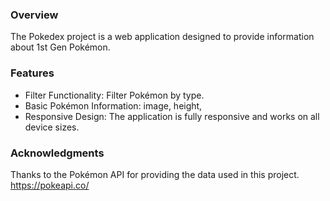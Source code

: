 ### Overview
The Pokedex project is a web application designed to provide information about 1st Gen Pokémon.

### Features
+ Filter Functionality: Filter Pokémon by type.
+ Basic Pokémon Information: image, height, 
+ Responsive Design: The application is fully responsive and works on all device sizes.

### Acknowledgments
Thanks to the Pokémon API for providing the data used in this project. <br>
https://pokeapi.co/
